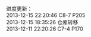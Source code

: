进度更新：  	
2013-12-15 22:20:46		C8-7		P205	
2013-12-15 18:35:26		仓库转移	
2013-12-11 22:20:26		C7-4		P170	
